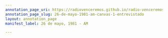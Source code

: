 ```yaml
---
annotation_page_uri: https://radiovenceremos.github.io/radio-venceremos-espanol-1/annotations/26-de-mayo-1981-am-canvas-1-entrevistado.json
annotation_page_slug: 26-de-mayo-1981-am-canvas-1-entrevistado
layout: annotation_page
manifest_label: 26 de mayo, 1981 - AM

---
```

